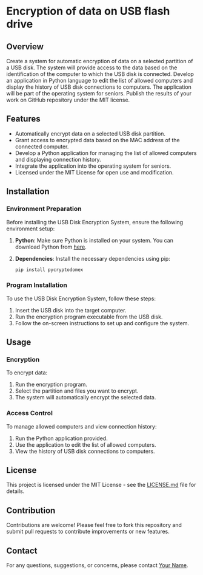 # Encryption of data on USB flash drive

## Overview

Create a system for automatic encryption of data on a selected partition of a USB disk. The system 
will provide access to the data based on the identification of the computer to which the USB disk is connected. 
Develop an application in Python language to edit the list of allowed computers and display the history of USB disk connections to computers.
 The application will be part of the operating system for seniors. Publish the results of your work on GitHub repository under the MIT license.

## Features

- Automatically encrypt data on a selected USB disk partition.
- Grant access to encrypted data based on the MAC address of the connected computer.
- Develop a Python application for managing the list of allowed computers and displaying connection history.
- Integrate the application into the operating system for seniors.
- Licensed under the MIT License for open use and modification.

## Installation

### Environment Preparation

Before installing the USB Disk Encryption System, ensure the following environment setup:

1. **Python**: Make sure Python is installed on your system. You can download Python from [here](https://www.python.org/downloads/).

2. **Dependencies**: Install the necessary dependencies using pip:

    ```bash
    pip install pycryptodomex
	
    ```

### Program Installation

To use the USB Disk Encryption System, follow these steps:

1. Insert the USB disk into the target computer.
2. Run the encryption program executable from the USB disk.
3. Follow the on-screen instructions to set up and configure the system.

## Usage

### Encryption

To encrypt data:

1. Run the encryption program.
2. Select the partition and files you want to encrypt.
3. The system will automatically encrypt the selected data.

### Access Control

To manage allowed computers and view connection history:

1. Run the Python application provided.
2. Use the application to edit the list of allowed computers.
3. View the history of USB disk connections to computers.

## License

This project is licensed under the MIT License - see the [LICENSE.md](LICENSE.md) file for details.

## Contribution

Contributions are welcome! Please feel free to fork this repository and submit pull requests to contribute improvements or new features.

## Contact

For any questions, suggestions, or concerns, please contact [Your Name](mailto:your.email@example.com).
